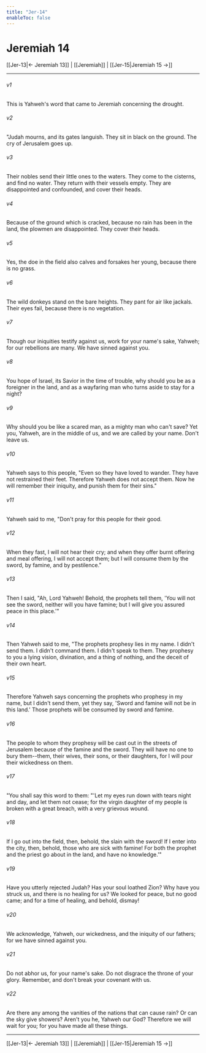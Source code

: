 ```yaml
---
title: "Jer-14"
enableToc: false
---
```

# Jeremiah 14

[[Jer-13|← Jeremiah 13]] | [[Jeremiah]] | [[Jer-15|Jeremiah 15 →]]
***



###### v1 
This is Yahweh's word that came to Jeremiah concerning the drought. 

###### v2 
"Judah mourns, and its gates languish. They sit in black on the ground. The cry of Jerusalem goes up. 

###### v3 
Their nobles send their little ones to the waters. They come to the cisterns, and find no water. They return with their vessels empty. They are disappointed and confounded, and cover their heads. 

###### v4 
Because of the ground which is cracked, because no rain has been in the land, the plowmen are disappointed. They cover their heads. 

###### v5 
Yes, the doe in the field also calves and forsakes her young, because there is no grass. 

###### v6 
The wild donkeys stand on the bare heights. They pant for air like jackals. Their eyes fail, because there is no vegetation. 

###### v7 
Though our iniquities testify against us, work for your name's sake, Yahweh; for our rebellions are many. We have sinned against you. 

###### v8 
You hope of Israel, its Savior in the time of trouble, why should you be as a foreigner in the land, and as a wayfaring man who turns aside to stay for a night? 

###### v9 
Why should you be like a scared man, as a mighty man who can't save? Yet you, Yahweh, are in the middle of us, and we are called by your name. Don't leave us. 

###### v10 
Yahweh says to this people, "Even so they have loved to wander. They have not restrained their feet. Therefore Yahweh does not accept them. Now he will remember their iniquity, and punish them for their sins." 

###### v11 
Yahweh said to me, "Don't pray for this people for their good. 

###### v12 
When they fast, I will not hear their cry; and when they offer burnt offering and meal offering, I will not accept them; but I will consume them by the sword, by famine, and by pestilence." 

###### v13 
Then I said, "Ah, Lord Yahweh! Behold, the prophets tell them, 'You will not see the sword, neither will you have famine; but I will give you assured peace in this place.'" 

###### v14 
Then Yahweh said to me, "The prophets prophesy lies in my name. I didn't send them. I didn't command them. I didn't speak to them. They prophesy to you a lying vision, divination, and a thing of nothing, and the deceit of their own heart. 

###### v15 
Therefore Yahweh says concerning the prophets who prophesy in my name, but I didn't send them, yet they say, 'Sword and famine will not be in this land.' Those prophets will be consumed by sword and famine. 

###### v16 
The people to whom they prophesy will be cast out in the streets of Jerusalem because of the famine and the sword. They will have no one to bury them--them, their wives, their sons, or their daughters, for I will pour their wickedness on them. 

###### v17 
"You shall say this word to them: "'Let my eyes run down with tears night and day, and let them not cease; for the virgin daughter of my people is broken with a great breach, with a very grievous wound. 

###### v18 
If I go out into the field, then, behold, the slain with the sword! If I enter into the city, then, behold, those who are sick with famine! For both the prophet and the priest go about in the land, and have no knowledge.'" 

###### v19 
Have you utterly rejected Judah? Has your soul loathed Zion? Why have you struck us, and there is no healing for us? We looked for peace, but no good came; and for a time of healing, and behold, dismay! 

###### v20 
We acknowledge, Yahweh, our wickedness, and the iniquity of our fathers; for we have sinned against you. 

###### v21 
Do not abhor us, for your name's sake. Do not disgrace the throne of your glory. Remember, and don't break your covenant with us. 

###### v22 
Are there any among the vanities of the nations that can cause rain? Or can the sky give showers? Aren't you he, Yahweh our God? Therefore we will wait for you; for you have made all these things.

***
[[Jer-13|← Jeremiah 13]] | [[Jeremiah]] | [[Jer-15|Jeremiah 15 →]]
